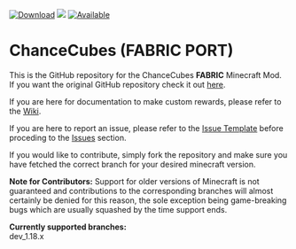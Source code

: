 [![Download](http://cf.way2muchnoise.eu/full_233113_downloads.svg)](https://minecraft.curseforge.com/projects/chance-cubes) 
![](https://img.shields.io/badge/mod_loader-fabric-39ca36?style=flat-square&labelColor=2D2D2D)
[![Available](http://cf.way2muchnoise.eu/versions/233113.svg)](https://minecraft.curseforge.com/projects/chance-cubes)

# ChanceCubes (FABRIC PORT)
This is the GitHub repository for the ChanceCubes **FABRIC** Minecraft Mod. If you want the original GitHub repository check it out [here](https://github.com/TheTurkeyDev/ChanceCubes).

If you are here for documentation to make custom rewards, please refer to the [Wiki](http://github.com/wyldmods/chancecubes/wiki).

If you are here to report an issue, please refer to the [Issue Template](IssueTemplate.md) before proceding to the [Issues](http://github.com/Leialoha/ChanceCubes-Fabric/issues) section.

If you would like to contribute, simply fork the repository and make sure you have fetched the correct branch for your desired minecraft version.

**Note for Contributors:** Support for older versions of Minecraft is not guaranteed and contributions to the corresponding branches will almost certainly be denied for this reason, the sole exception being game-breaking bugs which are usually squashed by the time support ends.

**Currently supported branches:**\
dev_1.18.x
